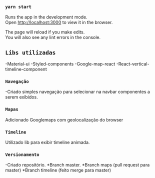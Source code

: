 ### `yarn start`

Runs the app in the development mode.<br />
Open [http://localhost:3000](http://localhost:3000) to view it in the browser.

The page will reload if you make edits.<br />
You will also see any lint errors in the console.

## `Libs utilizadas` 

-Material-ui
-Styled-components
-Google-map-react
-React-vertical-timeline-component

### `Navegação`
-Criado simples navegação para selecionar na navbar componentes a serem exibidos.

### `Mapas`
Adicionado Googlemaps com geolocalização do browser

### `Timeline`
Utilizado lib para exibir timeline animada.

### `Versionamento`
-Criado repositório.
    *Branch master.
    *Branch maps (pull request para master)
    *Branch timeline (feito merge para master)
